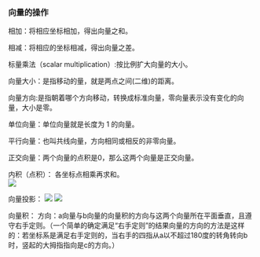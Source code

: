 ### 向量的操作

相加：将相应坐标相加，得出向量之和。  

相减：将相应的坐标相减，得出向量之差。

标量乘法（scalar multiplication）:按比例扩大向量的大小。  

向量大小：是指移动的量，就是两点之间(二维)的距离。 

向量方向:是指朝着哪个方向移动，转换成标准向量，零向量表示没有变化的向量，大小是零。

单位向量：单位向量就是长度为 1 的向量。

平行向量：也叫共线向量，方向相同或相反的非零向量。

正交向量：两个向量的点积是0，那么这两个向量是正交向量。

内积（点积）： 各坐标点相乘再求和。  
![](http://images.cronusliang.me/ML/linearalgebra/dot.png)  

向量投影：  ![](http://images.cronusliang.me/ML/linearalgebra/%E6%8A%95%E5%BD%B1.png)
![](http://images.cronusliang.me/ML/linearalgebra/%E5%90%91%E9%87%8F%E6%8A%95%E5%BD%B1.png)  

向量积： 方向：a向量与b向量的向量积的方向与这两个向量所在平面垂直，且遵守右手定则。（一个简单的确定满足“右手定则”的结果向量的方向的方法是这样的：若坐标系是满足右手定则的，当右手的四指从a以不超过180度的转角转向b时，竖起的大拇指指向是c的方向。）
